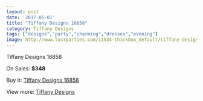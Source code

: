 ```yaml
---
layout: post
date: '2017-05-01'
title: "Tiffany Designs 16858"
category: Tiffany Designs
tags: ["designs","party","charming","dresses","evening"]
image: http://www.lustparties.com/11534-thickbox_default/tiffany-designs-16858.jpg
---
```

Tiffany Designs 16858

On Sales: **$348**
<a href="https://www.lustparties.com/en/tiffany-designs/4147-tiffany-designs-16858.html"><amp-img layout="responsive" width="600" height="600" src="//www.lustparties.com/11534-thickbox_default/tiffany-designs-16858.jpg" alt="Tiffany Designs 16858 0" /></a>
<a href="https://www.lustparties.com/en/tiffany-designs/4147-tiffany-designs-16858.html"><amp-img layout="responsive" width="600" height="600" src="//www.lustparties.com/11535-thickbox_default/tiffany-designs-16858.jpg" alt="Tiffany Designs 16858 1" /></a>

Buy it: [Tiffany Designs 16858](https://www.lustparties.com/en/tiffany-designs/4147-tiffany-designs-16858.html "Tiffany Designs 16858")

View more: [Tiffany Designs](https://www.lustparties.com/en/19-tiffany-designs "Tiffany Designs")